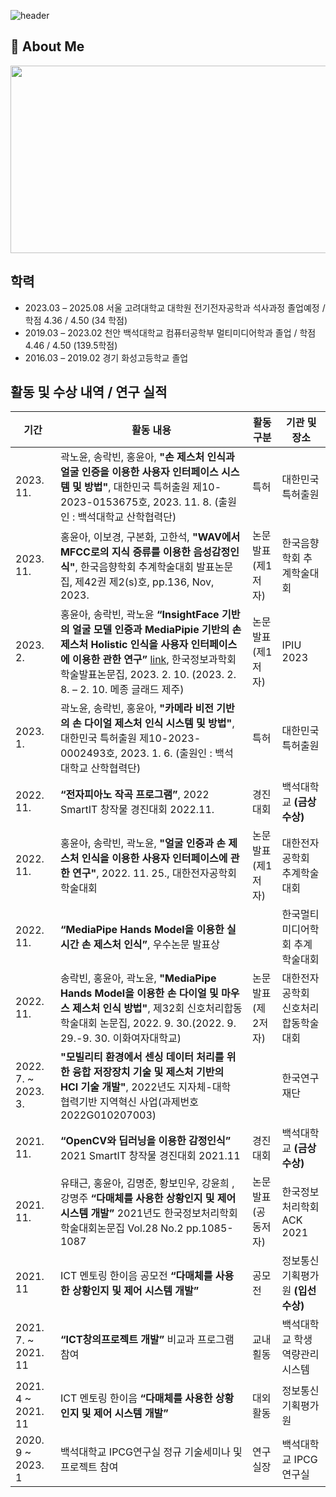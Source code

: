 ![header](https://capsule-render.vercel.app/api?type=waving&color=gradient&height=300&section=header&text=Good%20to%20see%20you%20%F0%9F%A4%97)

 ## 👀 About Me
 <!-- 깃허브 펫 그림 -->
<a href="https://www.gitanimals.org/en_US?utm_medium=image&utm_source=hya0906&utm_content=farm">
<img
  src="https://render.gitanimals.org/farms/hya0906"
  width="600"
  height="300"
/>
</a>  

<!-- 학력 -->
## 학력
-	2023.03 – 2025.08 서울 고려대학교 대학원 전기전자공학과 석사과정 졸업예정 / 학점 4.36 / 4.50 (34 학점)
-	2019.03 – 2023.02 천안 백석대학교 컴퓨터공학부 멀티미디어학과 졸업 / 학점 4.46 / 4.50 (139.5학점)
-	2016.03 – 2019.02 경기 화성고등학교 졸업

<!-- 내가 한 것 -->
## 활동 및 수상 내역 / 연구 실적
| **기간**  | **활동 내용**                                          | **활동 구분** | **기관 및 장소** |
|------------|--------------------------------------------------------|----------------|----------------------|
| 2023. 11.  | 곽노윤, 송락빈, 홍윤아, **"손 제스처 인식과 얼굴 인증을 이용한 사용자 인터페이스 시스템 및 방법"**, 대한민국 특허출원 제10-2023-0153675호, 2023. 11. 8. (출원인 : 백석대학교 산학협력단) | 특허         | 대한민국 특허출원   |
| 2023. 11. | 홍윤아, 이보경, 구본화, 고한석, **"WAV에서 MFCC로의 지식 증류를 이용한 음성감정인식"**, 한국음향학회 추계학술대회 발표논문집, 제42권 제2(s)호, pp.136, Nov, 2023. | 논문발표 (제1저자) | 한국음향학회 추계학술대회 |
| 2023. 2. | 홍윤아, 송락빈, 곽노윤 **“InsightFace 기반의 얼굴 모델 인증과 MediaPipie 기반의 손 제스처 Holistic 인식을 사용자 인터페이스에 이용한 관한 연구”** [link](https://github.com/hya0906/portfolio/tree/main/2023_IPIU%EB%85%BC%EB%AC%B8), 한국정보과학회 학술발표논문집, 2023. 2. 10. (2023. 2. 8. – 2. 10. 메종 글래드 제주) | 논문발표 (제1저자) | IPIU 2023 |
| 2023. 1. | 곽노윤, 송락빈, 홍윤아, **"카메라 비전 기반의 손 다이얼 제스처 인식 시스템 및 방법"**, 대한민국 특허출원 제10-2023-0002493호, 2023. 1. 6. (출원인 : 백석대학교 산학협력단) | 특허 | 대한민국 특허출원 |
| 2022. 11. | **“전자피아노 작곡 프로그램”**, 2022 SmartIT 창작물 경진대회 2022.11. | 경진대회 | 백석대학교 **(금상수상)** |
| 2022. 11. | 홍윤아, 송락빈, 곽노윤, **"얼굴 인증과 손 제스처 인식을 이용한 사용자 인터페이스에 관한 연구"**, 2022. 11. 25., 대한전자공학회 학술대회 | 논문발표 (제1저자) | 대한전자공학회 추계학술대회 |
| 2022. 11. | **“MediaPipe Hands Model을 이용한 실시간 손 제스처 인식”**, 우수논문 발표상 |  | 한국멀티미디어학회 추계학술대회 |
| 2022. 11. | 송락빈, 홍윤아, 곽노윤, **"MediaPipe Hands Model을 이용한 손 다이얼 및 마우스 제스처 인식 방법"**, 제32회 신호처리합동학술대회 논문집, 2022. 9. 30.(2022. 9. 29.-9. 30. 이화여자대학교) | 논문발표 (제 2저자) | 대한전자공학회 신호처리합동학술대회 |
| 2022. 7. ~ 2023. 3. | **"모빌리티 환경에서 센싱 데이터 처리를 위한 융합 저장장치 기술 및 제스처 기반의 HCI 기술 개발"**, 2022년도 지자체-대학 협력기반 지역혁신 사업(과제번호 2022G010207003) |  | 한국연구재단 |
| 2021. 11. | **“OpenCV와 딥러닝을 이용한 감정인식”** 2021 SmartIT 창작물 경진대회 2021.11 | 경진대회 | 백석대학교 **(금상수상)** |
| 2021. 11. | 유태근, 홍윤아, 김명준, 황보민우, 강윤희 ,강명주 **“다매체를 사용한 상황인지 및 제어 시스템 개발”** 2021년도 한국정보처리학회 학술대회논문집 Vol.28 No.2 pp.1085-1087 | 논문발표 (공동저자) | 한국정보처리학회 ACK 2021 |
| 2021. 11 | ICT 멘토링 한이음 공모전 **“다매체를 사용한 상황인지 및 제어 시스템 개발”** | 공모전 | 정보통신기획평가원 **(입선수상)** |
| 2021. 7. ~ 2021. 11 | **“ICT창의프로젝트 개발”** 비교과 프로그램 참여 | 교내횔동 | 백석대학교 학생역량관리시스템 |
| 2021. 4 ~ 2021. 11 | ICT 멘토링 한이음 **“다매체를 사용한 상황인지 및 제어 시스템 개발”** | 대외활동 | 정보통신기획평가원 |
| 2020. 9 ~ 2023. 1 | 백석대학교 IPCG연구실 정규 기술세미나 및 프로젝트 참여 | 연구실장 |백석대학교 IPCG 연구실 |







<!--
참고사이트
https://velog.io/@pjy707099/Github-%EA%B0%84%EC%A7%80%EB%82%98%EA%B2%8C-%ED%94%84%EB%A1%9C%ED%95%84-%EA%BE%B8%EB%AF%B8%EA%B8%B0
https://velog.io/@hbin12212/github-%EC%BB%A4%EB%B0%8B%ED%95%98%EA%B3%A0-%ED%8E%AB-%ED%82%A4%EC%9A%B0%EA%B8%B0

**hya0906/hya0906** is a ✨ _special_ ✨ repository because its `README.md` (this file) appears on your GitHub profile.
## Hi there 👋
Here are some ideas to get you started:

- 🔭 I’m currently working on ...
- 🌱 I’m currently learning ...
- 👯 I’m looking to collaborate on ...
- 🤔 I’m looking for help with ...
- 💬 Ask me about ...
- 📫 How to reach me: ...
- 😄 Pronouns: ...
- ⚡ Fun fact: ...
-->

